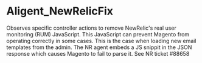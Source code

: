 Aligent_NewRelicFix
==============

Observes specific controller actions to remove NewRelic's real user monitoring (RUM) JavaScript.
This JavaScript can prevent Magento from operating correctly in some cases.  This is the case when loading new email templates from the admin.  The NR agent embeds a JS snippit in the JSON response which causes Magento to fail to parse it.
See NR ticket #88658
